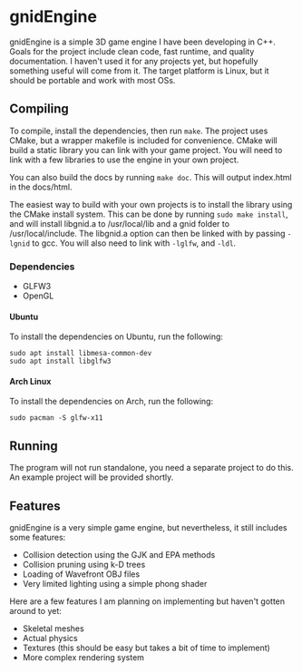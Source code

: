 # gnidEngine
gnidEngine is a simple 3D game engine I have been developing in C++. Goals for
the project include clean code, fast runtime, and quality documentation. I
haven't used it for any projects yet, but hopefully something useful will come
from it. The target platform is Linux, but it should be portable and work with
most OSs.

## Compiling
To compile, install the dependencies, then run `make`. The project uses CMake,
but a wrapper makefile is included for convenience. CMake will build a static
library you can link with your game project. You will need to link with a few
libraries to use the engine in your own project.

You can also build the docs by running `make doc`. This will output index.html
in the docs/html.

The easiest way to build with your own projects is to install the library using
the CMake install system. This can be done by running `sudo make install`, and
will install libgnid.a to /usr/local/lib and a gnid folder to
/usr/local/include. The libgnid.a option can then be linked with by passing
`-lgnid` to gcc. You will also need to link with `-lglfw`, and `-ldl`.

### Dependencies
 - GLFW3
 - OpenGL

#### Ubuntu
To install the dependencies on Ubuntu, run the following:
```
sudo apt install libmesa-common-dev
sudo apt install libglfw3
```

#### Arch Linux
To install the dependencies on Arch, run the following:
```
sudo pacman -S glfw-x11
```

## Running
The program will not run standalone, you need a separate project to do this. An
example project will be provided shortly.

## Features
gnidEngine is a very simple game engine, but nevertheless, it still includes
some features:
 - Collision detection using the GJK and EPA methods
 - Collision pruning using k-D trees
 - Loading of Wavefront OBJ files
 - Very limited lighting using a simple phong shader

Here are a few features I am planning on implementing but haven't gotten around
to yet:
 - Skeletal meshes
 - Actual physics
 - Textures (this should be easy but takes a bit of time to implement)
 - More complex rendering system

